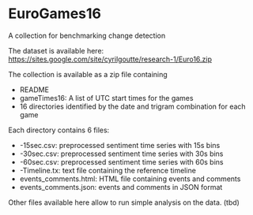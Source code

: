 # EuroGames16

A collection for benchmarking change detection

The dataset is available here:
https://sites.google.com/site/cyrilgoutte/research-1/Euro16.zip

The collection is available as a zip file containing

* README
* gameTimes16: A list of UTC start times for the games
* 16 directories identified by the date and trigram combination for each game

Each directory contains 6 files:
* -15sec.csv: preprocessed sentiment time series with 15s bins
* -30sec.csv: preprocessed sentiment time series with 30s bins
* -60sec.csv: preprocessed sentiment time series with 60s bins
* -Timeline.tx: text file containing the reference timeline
* events_comments.html: HTML file containing events and comments
* events_comments.json: events and comments in JSON format

Other files available here allow to run simple analysis on the data. (tbd)
